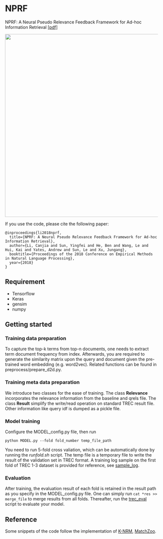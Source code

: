 # NPRF
NPRF: A Neural Pseudo Relevance Feedback Framework for Ad-hoc Information Retrieval [[pdf]](http://aclweb.org/anthology/D18-1478)

<p align="center"> 
<img src="https://github.com/ucasir/NPRF/blob/master/NPRF-arch.jpg" width="600" align="center">
</p>

If you use the code, please cite the following paper: 

```
@inproceedings{li2018nprf,
  title={NPRF: A Neural Pseudo Relevance Feedback Framework for Ad-hoc Information Retrieval},
  author={Li, Canjia and Sun, Yingfei and He, Ben and Wang, Le and Hui, Kai and Yates, Andrew and Sun, Le and Xu, Jungang},
  booktitle={Proceedings of the 2018 Conference on Empirical Methods in Natural Language Processing},
  year={2018}
}
```

## Requirement

* Tensorflow
* Keras
* gensim
* numpy

## Getting started

### Training data preparation
To capture the top-k terms from top-n documents, one needs to extract term document frequency from index. Afterwards, you are required to generate the similarity matrix upon the query and document given the pre-trained word embedding (e.g. word2vec). Related functions can be found in preprocess/prepare_d2d.py.

### Training meta data preparation
We introduce two classes for the ease of training. The class **Relevance** incorporates the relevance information from the baseline and qrels file. The class **Result** simplify the write/read operation on standard TREC result file. Other information like query idf is dumped as a pickle file.


### Model training
Configure the MODEL_config.py file, then run 
```
python MODEL.py --fold fold_number temp_file_path
```
You need to run 5-fold cross valiation, which can be automatically done by running the *runfold.sh* script. The temp file is a temporary file to write the result of the validation set in TREC format. A training log sample on the first fold of TREC 1-3 dataset is provided for reference, see [sample_log](https://github.com/ucasir/NPRF/blob/master/sample_log).
### Evaluation
After training, the evaluation result of each fold is retained in the result path as you specify in the MODEL_config.py file. One can simply run `cat *res >> merge_file` to merge results from all folds. Thereafter, run the [trec_eval](https://trec.nist.gov/trec_eval/) script to evaluate your model.


## Reference

Some snippets of the code follow the implementation of [K-NRM](https://github.com/AdeDZY/K-NRM), [MatchZoo](https://github.com/faneshion/MatchZoo).
